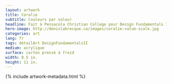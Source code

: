 ```yaml
---
layout: artwork
title: Coralie
subtitle: Couleurs par valeur
headline: Fait à Pensacola Christian College pour Design Fundamentals II
hero-image: http://denislabrecque.ca/images/coralie-value-scale.jpg
categories: art
lang: fr
tags: détailArt DesignFundamentalsII
medium: acrylique
surface: carton pressé à froid
width: 8.5 in.
height: 11 in.
---
```

{% include artwork-metadata.html %}

